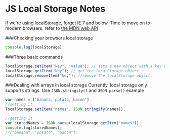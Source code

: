 # JS Local Storage Notes
If we're using localStorage, forget IE 7 and below. Time to move on to modern browsers.
refer to [the MDN web API](https://developer.mozilla.org/en-US/docs/Web/API/Window/localStorage#Browser_compatibility)

###Checking your browsers local storage
```javascript
console.log(localStorage);
```

###Three basic commands
```javascript
localStorage.setItem("key", "value"); // sets a new object with a key value pair.
localStorage.getItem("key"); // get the localStorage object.
localStorage.removeItem("key"); //remove the localStorage object.
```

###Dealing with arrays in local storage
Currently, local storage only supports strings. Use `JSON.stringify()` and `JSON.parse()`
example
```javascript
var names = ["banana, potato, bacon"]
//setting it
localStorage.setItem("names", JSON.stringify(names));

//getting it
var storedNames = JSON.parse(localStorage.getItem("names"));
console.log(storedNames);
//["banana", "potato", "bacon"];
```
